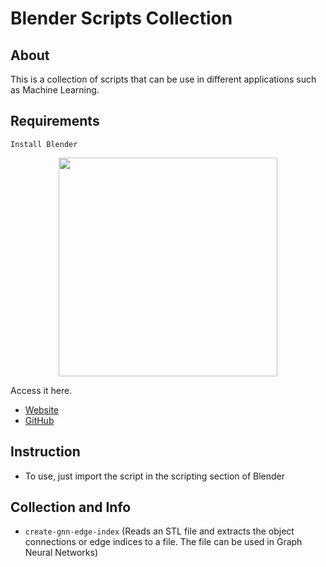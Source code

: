 # Blender Scripts Collection

## About 
This is a collection of scripts that can be use in different applications such as Machine Learning.

## Requirements 
```Install Blender```

<p align="center">
  <img height="350" src="https://code.blender.org/wp-content/uploads/2018/12/springrg.jpg" />
</p>

Access it here. 
- [Website](https://www.blender.org/download/)
- [GitHub](https://github.com/blender/blender)

## Instruction
- To use, just import the script in the scripting section of Blender

## Collection and Info
- ```create-gnn-edge-index``` (Reads an STL file and extracts the object connections or edge indices to a file. The file can be used in Graph Neural Networks)
